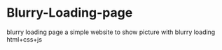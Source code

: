# Blurry-Loading-page
blurry loading page a simple website to show picture with blurry loading html+css+js
